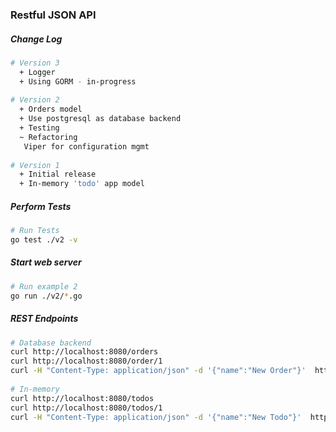 ### Restful JSON API

##### Change Log

```sh
# Version 3
  + Logger
  + Using GORM - in-progress
 
# Version 2
  + Orders model
  + Use postgresql as database backend
  + Testing
  ~ Refactoring
   Viper for configuration mgmt
 
# Version 1
  + Initial release
  + In-memory 'todo' app model
```

##### Perform Tests
```sh
# Run Tests
go test ./v2 -v
```

##### Start web server
```sh
# Run example 2
go run ./v2/*.go
```
##### REST Endpoints

```sh
# Database backend
curl http://localhost:8080/orders
curl http://localhost:8080/order/1
curl -H "Content-Type: application/json" -d '{"name":"New Order"}'  http://localhost:8080/order
 
# In-memory
curl http://localhost:8080/todos
curl http://localhost:8080/todos/1
curl -H "Content-Type: application/json" -d '{"name":"New Todo"}'  http://localhost:8080/todos
```
